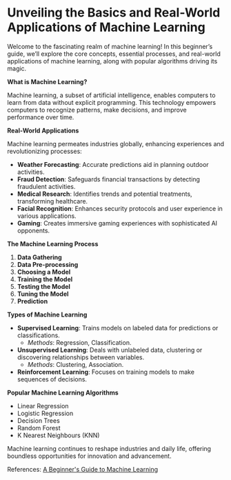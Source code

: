 # Unveiling the Basics and Real-World Applications of Machine Learning

Welcome to the fascinating realm of machine learning! In this beginner’s guide, we’ll explore the core concepts, essential processes, and real-world applications of machine learning, along with popular algorithms driving its magic.

**What is Machine Learning?**

Machine learning, a subset of artificial intelligence, enables computers to learn from data without explicit programming. This technology empowers computers to recognize patterns, make decisions, and improve performance over time.

**Real-World Applications**

Machine learning permeates industries globally, enhancing experiences and revolutionizing processes:

- **Weather Forecasting**: Accurate predictions aid in planning outdoor activities.
- **Fraud Detection**: Safeguards financial transactions by detecting fraudulent activities.
- **Medical Research**: Identifies trends and potential treatments, transforming healthcare.
- **Facial Recognition**: Enhances security protocols and user experience in various applications.
- **Gaming**: Creates immersive gaming experiences with sophisticated AI opponents.

**The Machine Learning Process**

1. **Data Gathering**
2. **Data Pre-processing**
3. **Choosing a Model**
4. **Training the Model**
5. **Testing the Model**
6. **Tuning the Model**
7. **Prediction**

**Types of Machine Learning**

- **Supervised Learning**: Trains models on labeled data for predictions or classifications.
  - *Methods*: Regression, Classification.
- **Unsupervised Learning**: Deals with unlabeled data, clustering or discovering relationships between variables.
  - *Methods*: Clustering, Association.
- **Reinforcement Learning**: Focuses on training models to make sequences of decisions.
  
**Popular Machine Learning Algorithms**

- Linear Regression
- Logistic Regression
- Decision Trees
- Random Forest
- K Nearest Neighbours (KNN)

Machine learning continues to reshape industries and daily life, offering boundless opportunities for innovation and advancement.

References:
[A Beginner's Guide to Machine Learning](https://medium.com/@danielOkia/day-1-a-beginners-guide-to-machine-learning-7565c2383bd0)

